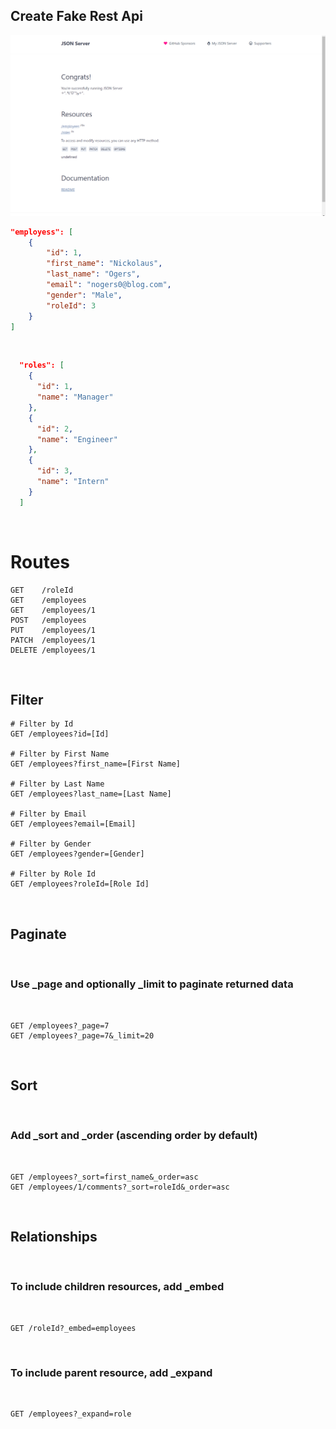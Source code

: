 ## Create Fake Rest Api

![FAKE REST API](./image/fakeRestAPI.png)

```JSON
"employess": [
    {
        "id": 1,
        "first_name": "Nickolaus",
        "last_name": "Ogers",
        "email": "nogers0@blog.com",
        "gender": "Male",
        "roleId": 3
    }
]
```

<br>

```JSON
  "roles": [
    {
      "id": 1,
      "name": "Manager"
    },
    {
      "id": 2,
      "name": "Engineer"
    },
    {
      "id": 3,
      "name": "Intern"
    }
  ]
```

<br>

# Routes

```
GET    /roleId
GET    /employees
GET    /employees/1
POST   /employees
PUT    /employees/1
PATCH  /employees/1
DELETE /employees/1
```

<br>

## Filter

```
# Filter by Id
GET /employees?id=[Id]

# Filter by First Name
GET /employees?first_name=[First Name]

# Filter by Last Name
GET /employees?last_name=[Last Name]

# Filter by Email
GET /employees?email=[Email]

# Filter by Gender
GET /employees?gender=[Gender]

# Filter by Role Id
GET /employees?roleId=[Role Id]
```

<br>

## Paginate

<br>

### Use _page and optionally _limit to paginate returned data

<br>

```
GET /employees?_page=7
GET /employees?_page=7&_limit=20
```

<br>

## Sort

<br>

### Add _sort and _order (ascending order by default)

<br>

```
GET /employees?_sort=first_name&_order=asc
GET /employees/1/comments?_sort=roleId&_order=asc
```

<br>

## Relationships

<br>

### To include children resources, add _embed

<br>

```
GET /roleId?_embed=employees
```

<br>

### To include parent resource, add _expand

<br>

```
GET /employees?_expand=role
```